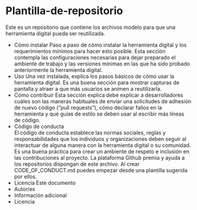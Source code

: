 # Plantilla-de-repositorio

Este es un repositorio que contiene los archivos modelo para que una herramienta digital pueda ser reutilizada.

*	Cómo instalar
Paso a paso de cómo instalar la herramienta digital y los requerimientos mínimos para hacer esto posible. Esta sección contempla las configuraciones necesarias para dejar preparado el ambiente de trabajo y las versiones mínimas en las que ha sido probado anteriormente la herramienta digital.
*	Uso
Una vez instalada, explica los pasos básicos de cómo usar la herramienta digital. Es una buena sección para mostrar capturas de pantalla y atraer a que más usuarios se animen a reutilizarla.
*	Cómo contribuir
Esta sección explica debe explicar a desarrolladores cuáles son las maneras habituales de enviar una solicitudes de adhesión de nuevo código (“pull requests”), cómo declarar fallos en la herramienta y qué guías de estilo se deben usar al escribir más líneas de código.
*	Código de conducta  
El código de conducta establece las normas sociales, reglas y responsabilidades que los individuos y organizaciones deben seguir al interactuar de alguna manera con la herramienta digital o su comunidad. Es una buena práctica para crear un ambiente de respeto e inclusión en las contribuciones al proyecto. La plataforma Github premia y ayuda a los repositorios dispongan de este archivo. Al crear CODE_OF_CONDUCT.md puedes empezar desde una plantilla sugerida por ellos. 
*	Licencia
Este documento 
*	Autor/es
*	Información adicional
*	Licencia

